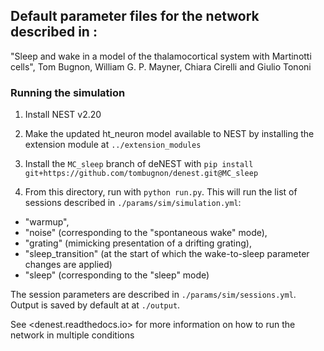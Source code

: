 ## Default parameter files for the network described in :

"Sleep and wake in a model of the thalamocortical system with Martinotti cells", Tom Bugnon, William G. P. Mayner, Chiara Cirelli and Giulio Tononi

### Running the simulation

1. Install NEST v2.20

2. Make the updated ht_neuron model available to NEST by installing the extension module at `../extension_modules`

2. Install the `MC_sleep` branch of deNEST with `pip install git+https://github.com/tombugnon/denest.git@MC_sleep`

3. From this directory, run with `python run.py`. This will run the list of sessions described in `./params/sim/simulation.yml`: 

  - "warmup",
  - "noise" (corresponding to the "spontaneous wake" mode),
  - "grating" (mimicking presentation of a drifting grating),
  - "sleep_transition" (at the start of which the wake-to-sleep parameter changes are applied)
  - "sleep" (corresponding to the "sleep" mode)

The session parameters are described in `./params/sim/sessions.yml`. Output is saved by default at at `./output`.

See <denest.readthedocs.io> for more information on how to run the network in multiple conditions
